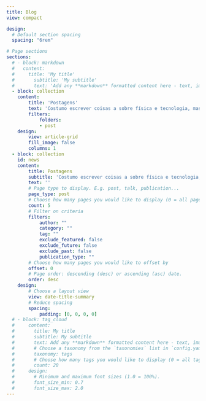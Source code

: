 ```yaml
---
title: Blog
view: compact

design:
  # Default section spacing
  spacing: "6rem"

# Page sections
sections:
  # - block: markdown
  #   content:
  #     title: 'My title'
  #       subtitle: 'My subtitle'
  #       text: 'Add any **markdown** formatted content here - text, images, videos, galleries - and even HTML code!'
  - block: collection
    content:
        title: 'Postagens'
        text: 'Costumo escrever coisas a sobre física e tecnologia, mas também escrevo algumas coisas aleatórias.'
        filters:
            folders:
            - post
    design:
        view: article-grid
        fill_image: false
        columns: 1
  - block: collection
    id: news
    content:
        title: Postagens
        subtitle: 'Costumo escrever coisas a sobre física e tecnologia, mas também escrevo algumas coisas aleatórias.'
        text: ''
        # Page type to display. E.g. post, talk, publication...
        page_type: post
        # Choose how many pages you would like to display (0 = all pages)
        count: 5
        # Filter on criteria
        filters:
            author: ""
            category: ""
            tag: ""
            exclude_featured: false
            exclude_future: false
            exclude_past: false
            publication_type: ""
        # Choose how many pages you would like to offset by
        offset: 0
        # Page order: descending (desc) or ascending (asc) date.
        order: desc
    design:
        # Choose a layout view
        view: date-title-summary
        # Reduce spacing
        spacing:
            padding: [0, 0, 0, 0]
  # - block: tag_cloud
  #     content:
  #       title: My title
  #       subtitle: My subtitle
  #       text: Add any **markdown** formatted content here - text, images, videos, galleries - and even HTML code!
  #       # Choose a taxonomy from the `taxonomies` list in `config.yaml` to display (e.g. tags, categories, authors)
  #       taxonomy: tags
  #       # Choose how many tags you would like to display (0 = all tags)
  #       count: 20
  #     design:
  #       # Minimum and maximum font sizes (1.0 = 100%).
  #       font_size_min: 0.7
  #       font_size_max: 2.0
---
```


